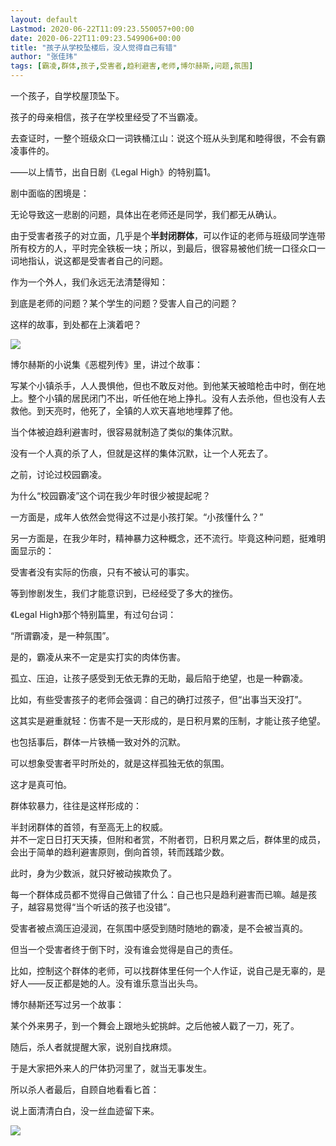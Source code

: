 ```yaml
---
layout: default
Lastmod: 2020-06-22T11:09:23.550057+00:00
date: 2020-06-22T11:09:23.549906+00:00
title: "孩子从学校坠楼后，没人觉得自己有错"
author: "张佳玮"
tags: [霸凌,群体,孩子,受害者,趋利避害,老师,博尔赫斯,问题,氛围]
---
```


一个孩子，自学校屋顶坠下。

孩子的母亲相信，孩子在学校里经受了不当霸凌。

去查证时，一整个班级众口一词铁桶江山：说这个班从头到尾和睦得很，不会有霸凌事件的。

——以上情节，出自日剧《Legal High》的特别篇1。

剧中面临的困境是：

无论导致这一悲剧的问题，具体出在老师还是同学，我们都无从确认。

由于受害者孩子的对立面，几乎是个**半封闭群体**，可以作证的老师与班级同学连带所有校方的人，平时完全铁板一块；所以，到最后，很容易被他们统一口径众口一词地指认，说这都是受害者自己的问题。

作为一个外人，我们永远无法清楚得知：

到底是老师的问题？某个学生的问题？受害人自己的问题？

这样的故事，到处都在上演着吧？

![](https://images.weserv.nl/?url=https%3A//mmbiz.qpic.cn/mmbiz_jpg/ichVicSguPRLmlSy0Lv5WmyL5z9E7WO3gHS1FTX6X92r8Xdc4kictuvQkJIUaib5YvUo1ibnyfpV2IenmTKjrg9jVCg/640%3Fwx_fmt%3Djpeg)

博尔赫斯的小说集《恶棍列传》里，讲过个故事：

写某个小镇杀手，人人畏惧他，但也不敢反对他。到他某天被暗枪击中时，倒在地上。整个小镇的居民闭门不出，听任他在地上挣扎。没有人去杀他，但也没有人去救他。到天亮时，他死了，全镇的人欢天喜地地埋葬了他。

当个体被迫趋利避害时，很容易就制造了类似的集体沉默。

没有一个人真的杀了人，但就是这样的集体沉默，让一个人死去了。

之前，讨论过校园霸凌。

为什么“校园霸凌”这个词在我少年时很少被提起呢？

一方面是，成年人依然会觉得这不过是小孩打架。“小孩懂什么？”

另一方面是，在我少年时，精神暴力这种概念，还不流行。毕竟这种问题，挺难明面显示的：

受害者没有实际的伤痕，只有不被认可的事实。

等到惨剧发生，我们才能意识到，已经经受了多大的挫伤。

《Legal High》那个特别篇里，有过句台词：

“所谓霸凌，是一种氛围”。

是的，霸凌从来不一定是实打实的肉体伤害。

孤立、压迫，让孩子感受到无依无靠的无助，最后陷于绝望，也是一种霸凌。

比如，有些受害孩子的老师会强调：自己的确打过孩子，但“出事当天没打”。

这其实是避重就轻：伤害不是一天形成的，是日积月累的压制，才能让孩子绝望。

也包括事后，群体一片铁桶一致对外的沉默。

可以想象受害者平时所处的，就是这样孤独无依的氛围。

这才是真可怕。

群体软暴力，往往是这样形成的：

半封闭群体的首领，有至高无上的权威。  
并不一定日日打天天揍，但附和者赏，不附者罚，日积月累之后，群体里的成员，会出于简单的趋利避害原则，倒向首领，转而践踏少数。

此时，身为少数派，就只好被动挨欺负了。

每一个群体成员都不觉得自己做错了什么：自己也只是趋利避害而已嘛。越是孩子，越容易觉得“当个听话的孩子也没错”。

受害者被点滴压迫浸润，在氛围中感受到随时随地的霸凌，是不会被当真的。

但当一个受害者终于倒下时，没有谁会觉得是自己的责任。

比如，控制这个群体的老师，可以找群体里任何一个人作证，说自己是无辜的，是好人——反正都是她的人。没有谁乐意当出头鸟。

博尔赫斯还写过另一个故事：

某个外来男子，到一个舞会上跟地头蛇挑衅。之后他被人戳了一刀，死了。

随后，杀人者就提醒大家，说别自找麻烦。

于是大家把外来人的尸体扔河里了，就当无事发生。

所以杀人者最后，自顾自地看看匕首：

说上面清清白白，没一丝血迹留下来。

![](https://images.weserv.nl/?url=https%3A//mmbiz.qpic.cn/mmbiz_jpg/ichVicSguPRLk8BjkOiaQMjdmuiacjWjfzTjGE6HkAJefBXo8v3n8oQoWI2DiaEtk2988bJFvC7WYchCia6R4bf0k5WQ/640%3Fwx_fmt%3Djpeg)

